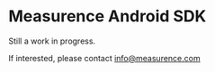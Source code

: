 # Measurence Android SDK

Still a work in progress.

If interested, please contact info@measurence.com
